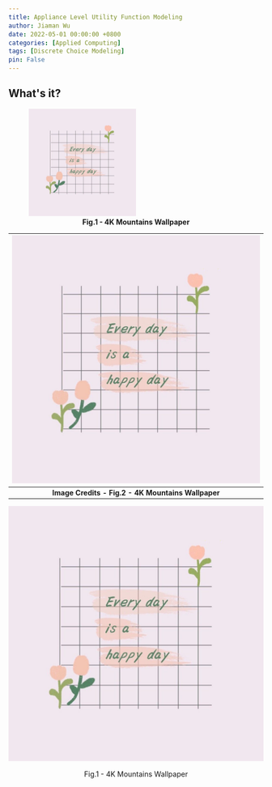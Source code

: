 ```yaml
---
title: Appliance Level Utility Function Modeling
author: Jiaman Wu
date: 2022-05-01 00:00:00 +0800
categories: [Applied Computing]
tags: [Discrete Choice Modeling]
pin: False
---
```


## What's it?
<figure>
<img src="../assets/fig/1.jpg" alt="Trulli" style="width:50%">
<figcaption align = "center"><b>Fig.1 - 4K Mountains Wallpaper</b></figcaption>
</figure>

| ![space-1.jpg](../assets/fig/1.jpg) |
|:--:|
| <b>Image Credits - Fig.2 - 4K Mountains Wallpaper</b>|

<p align = "center">
<img src = "../assets/fig/1.jpg">
</p>
<p align = "center">
Fig.1 - 4K Mountains Wallpaper
</p>

